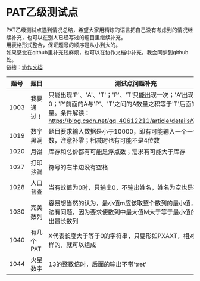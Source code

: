 # PAT乙级测试点
PAT乙级测试点遇到情况总结，希望大家用精炼的语言把自己没有考虑到的情况继续补充，也可以在别人已经写过的题目里继续补充。
<br>
用表格形式整合，保证题号的顺序是从小到大的。
<br>
如果感觉在github里补充较麻烦，也可以在协作文档中补充，我会同步到github处。
<br>
链接：<a href="https://yiqixie.com/d/home/fcACe6xZ2aroPxFQrQZ05Cw32" target="_blank">协作文档</a>

题号|题目|测试点问题补充
-|-|-
1003|我要通过！|只能出现'P'、'A'、'T'；'P'、'T'只能出现一次；'A'出现次数大于0；'P'前面的A与'P'、'T'之间的A数量之积等于'T'后面的A的数量。条件解读：https://blog.csdn.net/qq_40612211/article/details/96766886
1019|数字黑洞|题目要求输入数据是小于10000，即有可能输入一个一位数，两位数，注意补零；相减时也有可能不是4位数
1020|月饼|库存和总价都有可能是浮点数；需求有可能大于库存
1027|打印沙漏|符号的右半边没有空格
1028|人口普查|当有效值为0时，只输出0，不输出姓名，姓名为空也是不可以的
1030|完美数列|容易想当然的认为，最小值m应该取整个数列的最小值，这样的想法有问题，因为要求使数列中最大值M大于等于最小值的p倍，找出最长数列
1040|有几个PAT|X代表长度大于等于0的字符串，只要形如PXAXT，相对顺序是这样的，就可以组成
1044|火星数字|13的整数倍时，后面的输出不带'tret'

